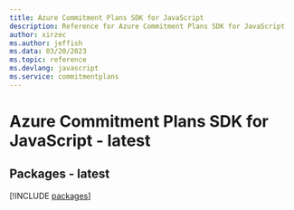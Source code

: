 ```yaml
---
title: Azure Commitment Plans SDK for JavaScript
description: Reference for Azure Commitment Plans SDK for JavaScript
author: xirzec
ms.author: jeffish
ms.data: 03/20/2023
ms.topic: reference
ms.devlang: javascript
ms.service: commitmentplans
---
```

# Azure Commitment Plans SDK for JavaScript - latest
## Packages - latest
[!INCLUDE [packages](commitment-plans-index.md)]